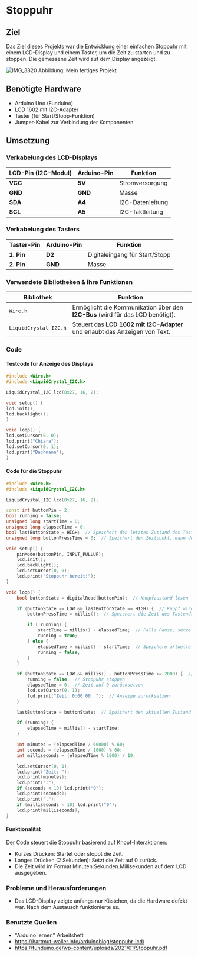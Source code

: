 # Stoppuhr
## Ziel
Das Ziel dieses Projekts war die Entwicklung einer einfachen Stoppuhr mit einem LCD-Display und einem Taster, um die Zeit zu starten und zu stoppen. Die gemessene Zeit wird auf dem Display angezeigt.

![IMG_3820](https://github.com/user-attachments/assets/e2a04965-98d8-48d0-af25-18f7268cd66f)
Abbildung: Mein fertiges Projekt

## Benötigte Hardware
- Arduino Uno (Funduino)
- LCD 1602 mit I2C-Adapter
- Taster (für Start/Stopp-Funktion)
- Jumper-Kabel zur Verbindung der Komponenten

## Umsetzung
### Verkabelung des LCD-Displays
| LCD-Pin (I2C-Modul) | Arduino-Pin | Funktion |
|-----------------|--------------|----------------------|
| **VCC** | **5V** | Stromversorgung |
| **GND** | **GND** | Masse |
| **SDA** | **A4** | I2C-Datenleitung |
| **SCL** | **A5** | I2C-Taktleitung |

### Verkabelung des Tasters
| Taster-Pin | Arduino-Pin | Funktion |
|------------|--------------|----------------------|
| **1. Pin** | **D2** | Digitaleingang für Start/Stopp |
| **2. Pin** | **GND** | Masse |

### Verwendete Bibliotheken & ihre Funktionen

| **Bibliothek** | **Funktion** |
|---------------|-------------|
| `Wire.h` | Ermöglicht die Kommunikation über den **I2C-Bus** (wird für das LCD benötigt). |
| `LiquidCrystal_I2C.h` | Steuert das **LCD 1602 mit I2C-Adapter** und erlaubt das Anzeigen von Text. |

### Code
#### Testcode für Anzeige des Displays
```cpp
#include <Wire.h>
#include <LiquidCrystal_I2C.h>

LiquidCrystal_I2C lcd(0x27, 16, 2);

void setup() {
lcd.init();
lcd.backlight();
}

void loop() {
lcd.setCursor(0, 0);
lcd.print("Chiara");
lcd.setCursor(0, 1);
lcd.print("Bachmann");
}
```

#### Code für die Stoppuhr
```cpp
#include <Wire.h>
#include <LiquidCrystal_I2C.h>

LiquidCrystal_I2C lcd(0x27, 16, 2);

const int buttonPin = 2;
bool running = false;
unsigned long startTime = 0;
unsigned long elapsedTime = 0;
bool lastButtonState = HIGH;  // Speichert den letzten Zustand des Tasters
unsigned long buttonPressTime = 0;  // Speichert den Zeitpunkt, wann der Knopf gedrückt wurde

void setup() {
    pinMode(buttonPin, INPUT_PULLUP);
    lcd.init();
    lcd.backlight();
    lcd.setCursor(0, 0);
    lcd.print("Stoppuhr bereit!");
}

void loop() {
    bool buttonState = digitalRead(buttonPin);  // Knopfzustand lesen

    if (buttonState == LOW && lastButtonState == HIGH) {  // Knopf wird gedrückt
        buttonPressTime = millis();  // Speichert die Zeit des Tastendrucks

        if (!running) {
            startTime = millis() - elapsedTime;  // Falls Pause, setze die Zeit korrekt
            running = true;
        } else {
            elapsedTime = millis() - startTime;  // Speichere aktuelle Zeit
            running = false;
        }
    }

    if (buttonState == LOW && millis() - buttonPressTime >= 2000) {  // Knopf wird 2 Sekunden gedrückt gehalten
        running = false;  // Stoppuhr stoppen
        elapsedTime = 0;  // Zeit auf 0 zurücksetzen
        lcd.setCursor(0, 1);
        lcd.print("Zeit: 0:00.00  ");  // Anzeige zurücksetzen
    }

    lastButtonState = buttonState;  // Speichert den aktuellen Zustand für den nächsten Loop

    if (running) {
        elapsedTime = millis() - startTime;
    }

    int minutes = (elapsedTime / 60000) % 60;
    int seconds = (elapsedTime / 1000) % 60;
    int milliseconds = (elapsedTime % 1000) / 10;

    lcd.setCursor(0, 1);
    lcd.print("Zeit: ");
    lcd.print(minutes);
    lcd.print(":");
    if (seconds < 10) lcd.print("0");
    lcd.print(seconds);
    lcd.print(".");
    if (milliseconds < 10) lcd.print("0");
    lcd.print(milliseconds);
}
```
#### Funktionalität
Der Code steuert die Stoppuhr basierend auf Knopf-Interaktionen:
- Kurzes Drücken: Startet oder stoppt die Zeit.
- Langes Drücken (2 Sekunden): Setzt die Zeit auf 0 zurück.
- Die Zeit wird im Format Minuten:Sekunden.Millisekunden auf dem LCD ausgegeben.

### Probleme und Herausforderungen
- Das LCD-Display zeigte anfangs nur Kästchen, da die Hardware defekt war. Nach dem Austausch funktionierte es.

### Benutzte Quellen
- "Arduino lernen" Arbeitsheft
- https://hartmut-waller.info/arduinoblog/stoppuhr-lcd/
- https://funduino.de/wp-content/uploads/2021/01/Stoppuhr.pdf
